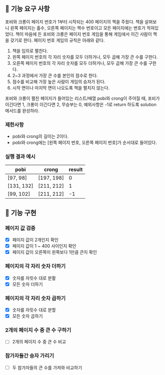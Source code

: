 ## 🚀 기능 요구 사항

포비와 크롱이 페이지 번호가 1부터 시작되는 400 페이지의 책을 주웠다. 책을 살펴보니 왼쪽 페이지는 홀수, 오른쪽 페이지는 짝수 번호이고 모든 페이지에는 번호가 적혀있었다. 책이 마음에 든 포비와 크롱은 페이지 번호 게임을 통해 게임에서 이긴 사람이 책을 갖기로 한다. 페이지 번호 게임의 규칙은 아래와 같다.

1. 책을 임의로 펼친다.
2. 왼쪽 페이지 번호의 각 자리 숫자를 모두 더하거나, 모두 곱해 가장 큰 수를 구한다.
3. 오른쪽 페이지 번호의 각 자리 숫자를 모두 더하거나, 모두 곱해 가장 큰 수를 구한다.
4. 2~3 과정에서 가장 큰 수를 본인의 점수로 한다.
5. 점수를 비교해 가장 높은 사람이 게임의 승자가 된다.
6. 시작 면이나 마지막 면이 나오도록 책을 펼치지 않는다.

포비와 크롱이 펼친 페이지가 들어있는 리스트/배열 pobi와 crong이 주어질 때, 포비가 이긴다면 1, 크롱이 이긴다면 2, 무승부는 0, 예외사항은 -1로 return 하도록 solution 메서드를 완성하라.

### 제한사항

- pobi와 crong의 길이는 2이다.
- pobi와 crong에는 [왼쪽 페이지 번호, 오른쪽 페이지 번호]가 순서대로 들어있다.

### 실행 결과 예시

| pobi | crong | result |
| --- | --- | --- |
| [97, 98] | [197, 198] | 0 |
| [131, 132] | [211, 212] | 1 |
| [99, 102] | [211, 212] | -1 |

## 🚧 기능 구현
### 페이지 값 검증
- [x] 페이지 값이 2개인지 확인
- [x] 페이지 값이 1 ~ 400 사이인지 확인
- [x] 페이지 값이 오른쪽이 왼쪽보다 1만큼 큰지 확인
### 페이지의 각 자리 숫자 더하기
- [x] 숫자를 자릿수 대로 분활
- [x] 모든 숫자 더하기
### 페이지의 각 자리 숫자 곱하기
- [x] 숫자를 자릿수 대로 분할
- [x] 모든 숫자 곱하기
### 2개의 페이지 수 중 큰 수 구하기
- [ ] 2개의 페이지 수 중 큰 수 비교
### 참가자들간 승자 가리기
- [ ] 두 참가자들의 큰 수를 가져와 비교하기